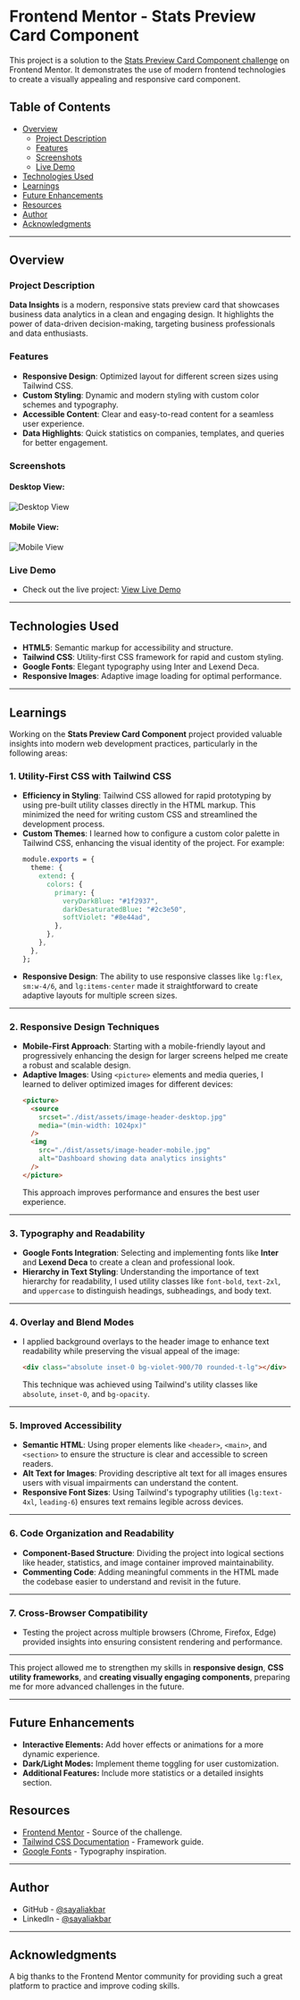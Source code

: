 # Frontend Mentor - Stats Preview Card Component

This project is a solution to the [Stats Preview Card Component challenge](https://www.frontendmentor.io/challenges/stats-preview-card-component-8JqbgoU62) on Frontend Mentor. It demonstrates the use of modern frontend technologies to create a visually appealing and responsive card component.


## Table of Contents

- [Overview](#overview)
  - [Project Description](#project-description)
  - [Features](#features)
  - [Screenshots](#screenshots)
  - [Live Demo](#live-demo)
- [Technologies Used](#technologies-used)
- [Learnings](#learnings)
- [Future Enhancements](#future-enhancements)
- [Resources](#resources)
- [Author](#author)
- [Acknowledgments](#acknowledgments)

---

## Overview

### Project Description

**Data Insights** is a modern, responsive stats preview card that showcases business data analytics in a clean and engaging design. It highlights the power of data-driven decision-making, targeting business professionals and data enthusiasts.

### Features

- **Responsive Design**: Optimized layout for different screen sizes using Tailwind CSS.
- **Custom Styling**: Dynamic and modern styling with custom color schemes and typography.
- **Accessible Content**: Clear and easy-to-read content for a seamless user experience.
- **Data Highlights**: Quick statistics on companies, templates, and queries for better engagement.

### Screenshots

#### Desktop View:

![Desktop View](https://github.com/user-attachments/assets/ccc52c2a-6bc4-4bb8-9545-8caf8a4be5c4)

#### Mobile View:

![Mobile View](https://github.com/user-attachments/assets/84dd61ab-bcb6-41d1-be02-7b8c84051779)

### Live Demo

- Check out the live project: [View Live Demo](https://sore-airplane.surge.sh/)
---

## Technologies Used

- **HTML5**: Semantic markup for accessibility and structure.
- **Tailwind CSS**: Utility-first CSS framework for rapid and custom styling.
- **Google Fonts**: Elegant typography using Inter and Lexend Deca.
- **Responsive Images**: Adaptive image loading for optimal performance.

---

## Learnings

Working on the **Stats Preview Card Component** project provided valuable insights into modern web development practices, particularly in the following areas:

### 1. **Utility-First CSS with Tailwind CSS**

- **Efficiency in Styling**: Tailwind CSS allowed for rapid prototyping by using pre-built utility classes directly in the HTML markup. This minimized the need for writing custom CSS and streamlined the development process.
- **Custom Themes**: I learned how to configure a custom color palette in Tailwind CSS, enhancing the visual identity of the project. For example:
  ```css
  module.exports = {
    theme: {
      extend: {
        colors: {
          primary: {
            veryDarkBlue: "#1f2937",
            darkDesaturatedBlue: "#2c3e50",
            softViolet: "#8e44ad",
          },
        },
      },
    },
  };
  ```
- **Responsive Design**: The ability to use responsive classes like `lg:flex`, `sm:w-4/6`, and `lg:items-center` made it straightforward to create adaptive layouts for multiple screen sizes.

---

### 2. **Responsive Design Techniques**

- **Mobile-First Approach**: Starting with a mobile-friendly layout and progressively enhancing the design for larger screens helped me create a robust and scalable design.
- **Adaptive Images**: Using `<picture>` elements and media queries, I learned to deliver optimized images for different devices:
  ```html
  <picture>
    <source
      srcset="./dist/assets/image-header-desktop.jpg"
      media="(min-width: 1024px)"
    />
    <img
      src="./dist/assets/image-header-mobile.jpg"
      alt="Dashboard showing data analytics insights"
    />
  </picture>
  ```
  This approach improves performance and ensures the best user experience.

---

### 3. **Typography and Readability**

- **Google Fonts Integration**: Selecting and implementing fonts like **Inter** and **Lexend Deca** to create a clean and professional look.
- **Hierarchy in Text Styling**: Understanding the importance of text hierarchy for readability, I used utility classes like `font-bold`, `text-2xl`, and `uppercase` to distinguish headings, subheadings, and body text.

---

### 4. **Overlay and Blend Modes**

- I applied background overlays to the header image to enhance text readability while preserving the visual appeal of the image:
  ```html
  <div class="absolute inset-0 bg-violet-900/70 rounded-t-lg"></div>
  ```
  This technique was achieved using Tailwind's utility classes like `absolute`, `inset-0`, and `bg-opacity`.

---

### 5. **Improved Accessibility**

- **Semantic HTML**: Using proper elements like `<header>`, `<main>`, and `<section>` to ensure the structure is clear and accessible to screen readers.
- **Alt Text for Images**: Providing descriptive alt text for all images ensures users with visual impairments can understand the content.
- **Responsive Font Sizes**: Using Tailwind's typography utilities (`lg:text-4xl`, `leading-6`) ensures text remains legible across devices.

---

### 6. **Code Organization and Readability**

- **Component-Based Structure**: Dividing the project into logical sections like header, statistics, and image container improved maintainability.
- **Commenting Code**: Adding meaningful comments in the HTML made the codebase easier to understand and revisit in the future.

---

### 7. **Cross-Browser Compatibility**

- Testing the project across multiple browsers (Chrome, Firefox, Edge) provided insights into ensuring consistent rendering and performance.

---

This project allowed me to strengthen my skills in **responsive design**, **CSS utility frameworks**, and **creating visually engaging components**, preparing me for more advanced challenges in the future.

---

## Future Enhancements

- **Interactive Elements:** Add hover effects or animations for a more dynamic experience.
- **Dark/Light Modes:** Implement theme toggling for user customization.
- **Additional Features:** Include more statistics or a detailed insights section.

## Resources

- [Frontend Mentor](https://www.frontendmentor.io/) - Source of the challenge.
- [Tailwind CSS Documentation](https://tailwindcss.com/docs) - Framework guide.
- [Google Fonts](https://fonts.google.com/) - Typography inspiration.

---

## Author

- GitHub - [@sayaliakbar](https://github.com/sayaliakbar)
- LinkedIn - [@sayaliakbar](https://linkedin.com/in/sayaliakbar)

---

## Acknowledgments

A big thanks to the Frontend Mentor community for providing such a great platform to practice and improve coding skills.
